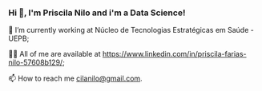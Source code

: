 ### Hi 👋, I'm Priscila Nilo and i'm a Data Science!


🔭 I’m currently working at Núcleo de Tecnologias Estratégicas em Saúde - UEPB;

👨‍💻 All of me are available at https://www.linkedin.com/in/priscila-farias-nilo-57608b129/;

📫 How to reach me cilanilo@gmail.com.

